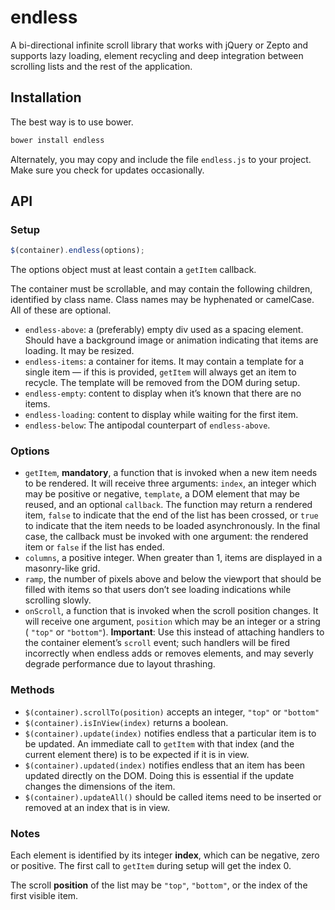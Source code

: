 endless
=======

A bi-directional infinite scroll library that works with jQuery or Zepto and supports lazy loading, element recycling and deep integration between scrolling lists and the rest of the application.

Installation
------------
The best way is to use bower.
```bash
bower install endless
```
Alternately, you may copy and include the file `endless.js` to your project. Make sure you check for updates occasionally.

API
---
### Setup ###
```javascript
$(container).endless(options);
```
The options object must at least contain a `getItem` callback.

The container must be scrollable, and may contain the following children, identified by class name. Class names may be hyphenated or camelCase. All of these are optional.
 - `endless-above`: a (preferably) empty div used as a spacing element. Should have a background image or animation indicating that items are loading. It may be resized.
 - `endless-items`: a container for items. It may contain a template for a single item — if this is provided, `getItem` will always get an item to recycle. The template will be removed from the DOM during setup.
 - `endless-empty`: content to display when it’s known that there are no items.
 - `endless-loading`: content to display while waiting for the first item.
 - `endless-below`: The antipodal counterpart of `endless-above`.

### Options ###
 - `getItem`, **mandatory**, a function that is invoked when a new item needs to be rendered. It will receive three arguments: `index`, an integer which may be positive or negative, `template`, a DOM element that may be reused, and an optional `callback`. The function may return a rendered item, `false` to indicate that the end of the list has been crossed, or `true` to indicate that the item needs to be loaded asynchronously. In the final case, the callback must be invoked with one argument: the rendered item or `false` if the list has ended.
 - `columns`, a positive integer. When greater than 1, items are displayed in a masonry-like grid.
 - `ramp`, the number of pixels above and below the viewport that should be filled with items so that users don’t see loading indications while scrolling slowly. 
 - `onScroll`, a function that is invoked when the scroll position changes. It will receive one argument, `position` which may be an integer or a string ( `"top"` or `"bottom"`). **Important**: Use this instead of attaching handlers to the container element’s `scroll` event; such handlers will be fired incorrectly when endless adds or removes elements, and may severly degrade performance due to layout thrashing.

### Methods ###
 - `$(container).scrollTo(position)` accepts an integer, `"top"` or `"bottom"`
 - `$(container).isInView(index)` returns a boolean.
 - `$(container).update(index)` notifies endless that a particular item is to be updated. An immediate call to `getItem` with that index (and the current element there) is to be expected if it is in view.
 - `$(container).updated(index)` notifies endless that an item has been updated directly on the DOM. Doing this is essential if the update changes the dimensions of the item.
 - `$(container).updateAll()` should be called items need to be inserted or removed at an index that is in view.

### Notes ###
Each element is identified by its integer **index**, which can be negative, zero or positive. The first call to `getItem` during setup will get the index 0.

The scroll **position** of the list may be `"top"`, `"bottom"`, or the index of the first visible item.
